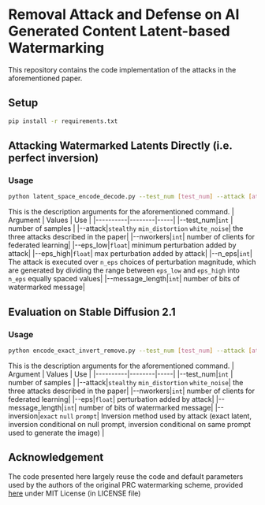 # Removal Attack and Defense on AI Generated Content Latent-based Watermarking

This repository contains the code implementation of the attacks in the aforementioned paper.


## Setup

```bash
pip install -r requirements.txt
```

## Attacking Watermarked Latents Directly (i.e. perfect inversion)

### Usage

```bash 
python latent_space_encode_decode.py --test_num [test_num] --attack [attack] --eps_low [eps_low] --eps_high [eps_high] --n_eps [n_eps] --message_length [message_length]
```
This is the description arguments for the aforementioned command. 
| Argument | Values | Use |
|----------|--------|-----|
|--test_num|`int` | number of samples |
|--attack|`stealthy` `min_distortion` `white_noise`| the three attacks described in the paper|
|--nworkers|`int`| number of clients for federated learning|
|--eps_low|`float`| minimum perturbation added by attack|
|--eps_high|`float`| max perturbation added by attack|
|--n_eps|`int`| The attack is executed over `n_eps` choices of perturbation magnitude, which are generated by dividing the range between `eps_low` and `eps_high` into `n_eps` equally spaced values|
|--message_length|`int`| number of bits of watermarked message|


## Evaluation on Stable Diffusion 2.1

### Usage

```bash 
python encode_exact_invert_remove.py --test_num [test_num] --attack [attack] --eps [eps] --message_length [message_length] --inversion [inversion]
```
This is the description arguments for the aforementioned command. 
| Argument | Values | Use |
|----------|--------|-----|
|--test_num|`int` | number of samples |
|--attack|`stealthy` `min_distortion` `white_noise`| the three attacks described in the paper|
|--nworkers|`int`| number of clients for federated learning|
|--eps|`float`| perturbation added by attack|
|--message_length|`int`| number of bits of watermarked message|
|--inversion|`exact` `null` `prompt`| Inversion method used by attack (exact latent, inversion conditional on null prompt, inversion conditional on same prompt used to generate the image) |

## Acknowledgement

The code presented here largely reuse the code and default parameters used by the authors of the original PRC watermarking scheme,  provided [here](https://github.com/XuandongZhao/PRC-Watermark) under MIT License (in LICENSE file)
